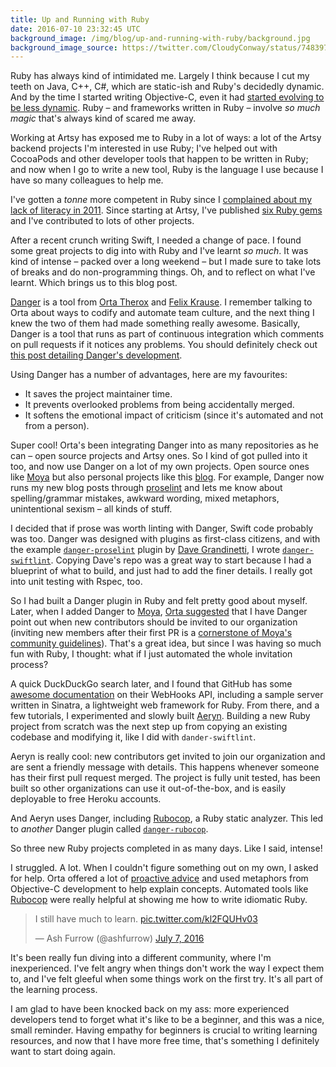 ```yaml
---
title: Up and Running with Ruby
date: 2016-07-10 23:32:45 UTC
background_image: /img/blog/up-and-running-with-ruby/background.jpg
background_image_source: https://twitter.com/CloudyConway/status/748397745938010112
---
```


Ruby has always kind of intimidated me. Largely I think because I cut my teeth on Java, C++, C#, which are static-ish and Ruby's decidedly dynamic. And by the time I started writing Objective-C, even it had [started evolving to be less dynamic](https://ashfurrow.com/blog/adulterated-objective-c/). Ruby – and frameworks written in Ruby – involve _so much magic_ that's always kind of scared me away.

<!-- more -->

Working at Artsy has exposed me to Ruby in a lot of ways: a lot of the Artsy backend projects I'm interested in use Ruby; I've helped out with CocoaPods and other developer tools that happen to be written in Ruby; and now when I go to write a new tool, Ruby is the language I use because I have so many colleagues to help me. 

I've gotten a _tonne_ more competent in Ruby since I [complained about my lack of literacy in 2011](https://ashfurrow.com/blog/lingua-rubinus/). Since starting at Artsy, I've published [six Ruby gems](https://rubygems.org/profiles/ashfurrow) and I've contributed to lots of other projects.

After a recent crunch writing Swift, I needed a change of pace. I found some great projects to dig into with Ruby and I've learnt _so much_. It was kind of intense – packed over a long weekend – but I made sure to take lots of breaks and do non-programming things. Oh, and to reflect on what I've learnt. Which brings us to this blog post.

[Danger](http://danger.systems) is a tool from [Orta Therox](https://twitter.com/orta) and [Felix Krause](https://twitter.com/krausefx). I remember talking to Orta about ways to codify and automate team culture, and the next thing I knew the two of them had made something really awesome. Basically, Danger is a tool that runs as part of continuous integration which comments on pull requests if it notices any problems. You should definitely check out [this post detailing Danger's development](http://artsy.github.io/blog/2016/07/03/handling-big-projects/).

Using Danger has a number of advantages, here are my favourites:

- It saves the project maintainer time.
- It prevents overlooked problems from being accidentally merged.
- It softens the emotional impact of criticism (since it's automated and not from a person).

Super cool! Orta's been integrating Danger into as many repositories as he can – open source projects and Artsy ones. So I kind of got pulled into it too, and now use Danger on a lot of my own projects. Open source ones like [Moya](https://github.com/Moya/Moya) but also personal projects like this [blog](https://github.com/ashfurrow/blog). For example, Danger now runs my new blog posts through [proselint](https://github.com/amperser/proselint) and lets me know about spelling/grammar mistakes, awkward wording, mixed metaphors, unintentional sexism – all kinds of stuff.

I decided that if prose was worth linting with Danger, Swift code probably was too. Danger was designed with plugins as first-class citizens, and with the example [`danger-proselint`](https://github.com/dbgrandi/danger-prose) plugin by [Dave Grandinetti](https://twitter.com/dbgrandi), I wrote [`danger-swiftlint`](https://github.com/ashfurrow/danger-swiftlint). Copying Dave's repo was a great way to start because I had a blueprint of what to build, and just had to add the finer details. I really got into unit testing with Rspec, too.

So I had built a Danger plugin in Ruby and felt pretty good about myself. Later, when I added Danger to [Moya](https://github.com/Moya/Moya/pull/521#issuecomment-229961410), [Orta suggested](https://github.com/Moya/Moya/pull/521#issuecomment-229961410) that I have Danger point out when new contributors should be invited to our organization (inviting new members after their first PR is a [cornerstone of Moya's community guidelines](https://github.com/Moya/contributors)). That's a great idea, but since I was having so much fun with Ruby, I thought: what if I just automated the whole invitation process?

A quick DuckDuckGo search later, and I found that GitHub has some [awesome documentation](https://developer.github.com/webhooks/configuring/) on their WebHooks API, including a sample server written in Sinatra, a lightweight web framework for Ruby. From there, and a few tutorials, I experimented and slowly built [Aeryn](https://github.com/Moya/Aeryn). Building a new Ruby project from scratch was the next step up from copying an existing codebase and modifying it, like I did with `dander-swiftlint`.

Aeryn is really cool: new contributors get invited to join our organization and are sent a friendly message with details. This happens whenever someone has their first pull request merged. The project is fully unit tested, has been built so other organizations can use it out-of-the-box, and is easily deployable to free Heroku accounts.

And Aeryn uses Danger, including [Rubocop](https://github.com/bbatsov/rubocopp), a Ruby static analyzer. This led to _another_ Danger plugin called [`danger-rubocop`](https://github.com/ashfurrow/danger-rubocop).

So three new Ruby projects completed in as many days. Like I said, intense!

I struggled. A lot. When I couldn't figure something out on my own, I asked for help. Orta offered a lot of [proactive advice](https://github.com/Moya/Aeryn/pull/9#discussion_r69395068) and used metaphors from Objective-C development to help explain concepts. Automated tools like [Rubocop](https://github.com/bbatsov/rubocop) were really helpful at showing me how to write idiomatic Ruby.

<blockquote class="twitter-tweet" data-lang="en"><p lang="en" dir="ltr">I still have much to learn. <a href="https://t.co/kl2FQUHv03">pic.twitter.com/kl2FQUHv03</a></p>&mdash; Ash Furrow (@ashfurrow) <a href="https://twitter.com/ashfurrow/status/750844591331500032">July 7, 2016</a></blockquote> <script async src="//platform.twitter.com/widgets.js" charset="utf-8"></script>

It's been really fun diving into a different community, where I'm inexperienced. I've felt angry when things don't work the way I expect them to, and I've felt gleeful when some things work on the first try. It's all part of the learning process. 

I am glad to have been knocked back on my ass: more experienced developers tend to forget what it's like to be a beginner, and this was a nice, small reminder. Having empathy for beginners is crucial to writing learning resources, and now that I have more free time, that's something I definitely want to start doing again.
